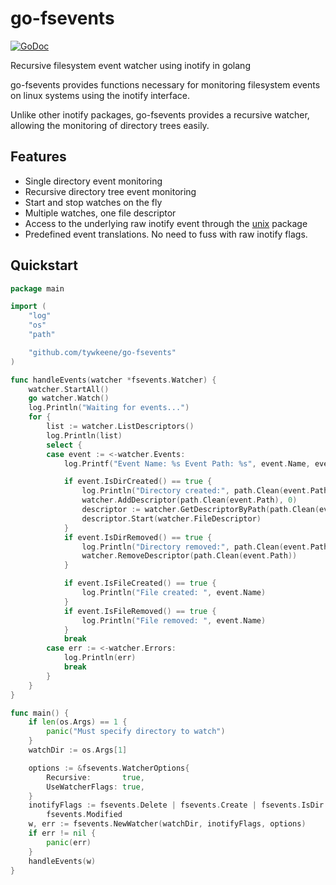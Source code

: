 # go-fsevents
[![GoDoc](https://godoc.org/github.com/tywkeene/go-fsevents?status.svg)](https://godoc.org/github.com/tywkeene/go-fsevents)

Recursive filesystem event watcher using inotify in golang

go-fsevents provides functions necessary for monitoring filesystem events on linux systems using the inotify interface.

Unlike other inotify packages, go-fsevents provides a recursive watcher, allowing the monitoring of directory trees easily.

## Features
- Single directory event monitoring
- Recursive directory tree event monitoring
- Start and stop watches on the fly
- Multiple watches, one file descriptor
- Access to the underlying raw inotify event through the [unix](https://godoc.org/golang.org/x/sys/unix) package
- Predefined event translations. No need to fuss with raw inotify flags.

## Quickstart

```go
package main

import (
	"log"
	"os"
	"path"

	"github.com/tywkeene/go-fsevents"
)

func handleEvents(watcher *fsevents.Watcher) {
	watcher.StartAll()
	go watcher.Watch()
	log.Println("Waiting for events...")
	for {
		list := watcher.ListDescriptors()
		log.Println(list)
		select {
		case event := <-watcher.Events:
			log.Printf("Event Name: %s Event Path: %s", event.Name, event.Path)

			if event.IsDirCreated() == true {
				log.Println("Directory created:", path.Clean(event.Path))
				watcher.AddDescriptor(path.Clean(event.Path), 0)
				descriptor := watcher.GetDescriptorByPath(path.Clean(event.Path))
				descriptor.Start(watcher.FileDescriptor)
			}
			if event.IsDirRemoved() == true {
				log.Println("Directory removed:", path.Clean(event.Path))
				watcher.RemoveDescriptor(path.Clean(event.Path))
			}

			if event.IsFileCreated() == true {
				log.Println("File created: ", event.Name)
			}
			if event.IsFileRemoved() == true {
				log.Println("File removed: ", event.Name)
			}
			break
		case err := <-watcher.Errors:
			log.Println(err)
			break
		}
	}
}

func main() {
	if len(os.Args) == 1 {
		panic("Must specify directory to watch")
	}
	watchDir := os.Args[1]

	options := &fsevents.WatcherOptions{
		Recursive:       true,
		UseWatcherFlags: true,
	}
	inotifyFlags := fsevents.Delete | fsevents.Create | fsevents.IsDir | fsevents.Modified | fsevents.MovedTo |
		fsevents.Modified
	w, err := fsevents.NewWatcher(watchDir, inotifyFlags, options)
	if err != nil {
		panic(err)
	}
	handleEvents(w)
}
```
